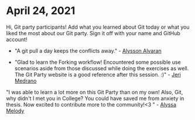 # April 24, 2021

Hi, Git party participants! Add what you learned about Git today or what you liked the most about our Git party. Sign it off with your name and GitHub account!

* "A git pull a day keeps the conflicts away." - [Alysson Alvaran](https://github.com/alyssonalvaran)

* "Glad to learn the Forking workflow! Encountered some possible use scenarios aside from those discussed while doing the exercises as well. The Git Party website is a good reference after this session. :)" - [Jeri Medrano](https://github.com/jerixmx)

"I was able to learn a lot more on this Git Party than on my own! Also, Git, why didn't I met you in College? You could have saved me from anxiety in thesis. Now excited to contribute more to the community!<3 " - [Alyssa Melody](https://github.com/alyssamelody)
